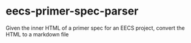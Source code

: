 # eecs-primer-spec-parser
Given the inner HTML of a primer spec for an EECS project, convert the HTML to a markdown file
